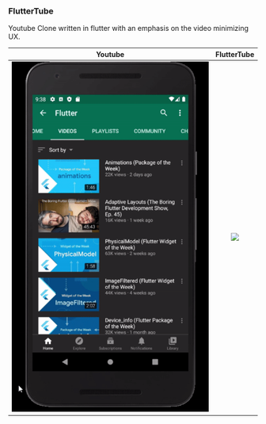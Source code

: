 ### FlutterTube

Youtube Clone written in flutter with an emphasis on the video minimizing UX.

Youtube            |  FlutterTube
:-------------------------:|:-------------------------:
![](https://github.com/jinyus/fluttertube/blob/master/assets/youtube.gif)  |  ![](https://github.com/jinyus/fluttertube/blob/master/assets/fluttertube.gif)

